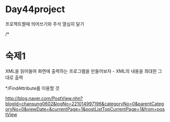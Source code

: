 # Day44project

프로젝트짤때 띄어쓰기와 주석 열심히 달기





/*
# 숙제1
XML을 읽어들여 화면에 출력하는 프로그램을 만들어보자
	 - XML의 내용을 최대한 그대로 출력
	
*/FindAttribute를 이용할 것



http://blog.naver.com/PostView.nhn?blogId=chansung0602&logNo=221014997196&categoryNo=0&parentCategoryNo=0&viewDate=&currentPage=1&postListTopCurrentPage=1&from=postView
